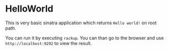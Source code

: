 # HelloWorld

This is very basic sinatra application which returns ```Hello world!``` on root path.

You can run it by executing ```rackup```. You can than go to the browser and use
```http://localhost:9292``` to view the result.